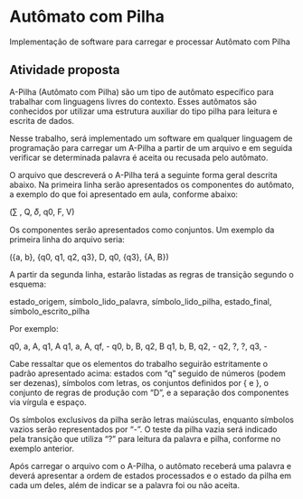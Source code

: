 # Autômato com Pilha
Implementação de software para carregar e processar Autômato com Pilha

## Atividade proposta

A-Pilha (Autômato com Pilha) são um tipo de autômato específico para trabalhar com linguagens livres do contexto. Esses autômatos são conhecidos por utilizar uma estrutura auxiliar do tipo pilha para leitura e escrita de dados.

Nesse trabalho, será implementado um software em qualquer linguagem de programação para carregar um A-Pilha a partir de um arquivo e em seguida verificar se determinada palavra é aceita ou recusada pelo autômato.

O arquivo que descreverá o A-Pilha terá a seguinte forma geral descrita abaixo. Na primeira linha serão apresentados os componentes do autômato, a exemplo do que foi apresentado em aula, conforme abaixo:

(∑︀ , Q, 𝛿, q0, F, V)

Os componentes serão apresentados como conjuntos. Um exemplo da primeira linha do arquivo seria:

({a, b}, {q0, q1, q2, q3}, D, q0, {q3}, {A, B})

A partir da segunda linha, estarão listadas as regras de transição segundo o esquema:

estado_origem, símbolo_lido_palavra, símbolo_lido_pilha, estado_final, símbolo_escrito_pilha

Por exemplo:

q0, a, A, q1, A
q1, a, A, qf, -
q0, b, B, q2, B
q1, b, B, q2, -
q2, ?, ?, q3, -

Cabe ressaltar que os elementos do trabalho seguirão estritamente o padrão apresentado acima: estados com “q” seguido de números (podem ser dezenas), símbolos com letras, os conjuntos definidos por { e }, o conjunto de regras de produção com “D”, e a separação dos componentes via vírgula e espaço.

Os símbolos exclusivos da pilha serão letras maiúsculas, enquanto símbolos vazios serão representados por “-”. O teste da pilha vazia será indicado pela transição que utiliza “?” para leitura da palavra e pilha, conforme no exemplo anterior.

Após carregar o arquivo com o A-Pilha, o autômato receberá uma palavra e deverá apresentar a ordem de estados processados e o estado da pilha em cada um deles, além de indicar se a palavra foi ou não aceita.
